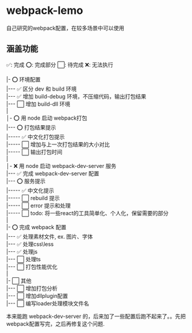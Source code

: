 # webpack-lemo
自己研究的webpack配置，在较多场景中可以使用


## 涵盖功能

✅: 完成
⭕: 完成部分
⬜: 待完成
❌: 无法执行

|- ⭕ 环境配置<br>
|--- ✅ 区分 dev 和 build 环境<br>
|--- ✅ 增加 build-debug 环境，不压缩代码，输出打包结果<br>
|--- ⬜ 增加 build-dll 环境<br>
|<br>
│- ⭕ 用 node 启动 webpack打包<br>
|--- ⭕️ 打包结果提示<br>
|----- ✅ 中文化打包提示<br>
|----- ⬜ 增加与上一次打包结果的大小对比<br>
|----- ⬜ 输出打包时间<br>
|<br>
│- ❌ 用 node 启动 webpack-dev-server 服务<br>
|--- ✅ 完成 webpack-dev-server 配置<br>
|--- ⭕️ 服务提示<br>
|----- ✅ 中文化提示<br>
|----- ⬜ rebuild 提示<br>
|----- ⬜ error 提示和处理<br>
|----- ⬜ todo: 将一些react的工具简单化、个人化，保留需要的部分<br>
|<br>
|- ⭕ 完成 webpack 配置<br>
|--- ✅ 处理素材文件, ex. 图片、字体<br>
|--- ✅ 处理css\less<br>
|--- ✅ 处理js<br>
|--- ⬜ 处理ts<br>
|--- ⬜ 打包性能优化<br>
|<br>
|- ⬜ 其他<br>
|--- ⬜ 增加打包分析<br>
|--- ⬜ 增加dllplugin配置<br>
|--- ⬜ 编写loader处理模块文件名<br>


本来能跑 webpack-dev-server 的，后来加了一些配置后跑不起来了。。先把webpack配置写完，之后再修复这个问题.

